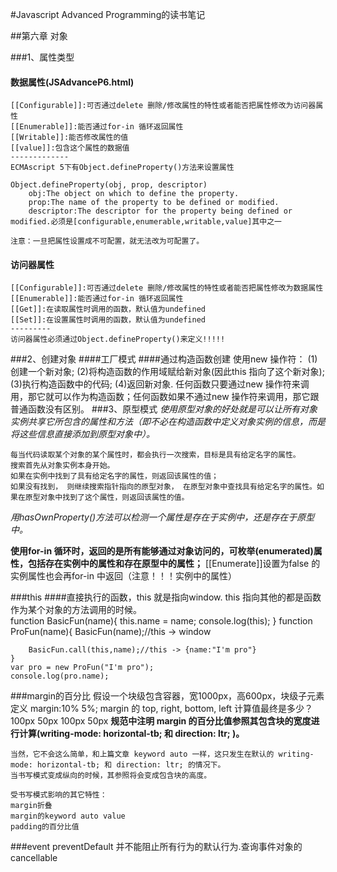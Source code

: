 #Javascript Advanced Programming的读书笔记

##第六章 对象

###1、属性类型
#### 数据属性(JSAdvanceP6.html)
    [[Configurable]]:可否通过delete 删除/修改属性的特性或者能否把属性修改为访问器属性
    [[Enumerable]]:能否通过for-in 循环返回属性
    [[Writable]]:能否修改属性的值
    [[value]]:包含这个属性的数据值
    -------------
    ECMAscript 5下有Object.defineProperty()方法来设置属性
    
    Object.defineProperty(obj, prop, descriptor)
        obj:The object on which to define the property.
        prop:The name of the property to be defined or modified.
        descriptor:The descriptor for the property being defined or modified.必须是[configurable,enumerable,writable,value]其中之一
    
    注意：一旦把属性设置成不可配置，就无法改为可配置了。
    
#### 访问器属性
    [[Configurable]]:可否通过delete 删除/修改属性的特性或者能否把属性修改为数据属性
    [[Enumerable]]:能否通过for-in 循环返回属性
    [[Get]]:在读取属性时调用的函数，默认值为undefined
    [[Set]]:在设置属性时调用的函数，默认值为undefined
    ---------
    访问器属性必须通过Object.defineProperty()来定义!!!!!
###2、创建对象
####工厂模式
####通过构造函数创建
    使用new 操作符：
        (1)创建一个新对象;
        (2)将构造函数的作用域赋给新对象(因此this 指向了这个新对象);
        (3)执行构造函数中的代码;
        (4)返回新对象.
    任何函数只要通过new 操作符来调用，那它就可以作为构造函数；任何函数如果不通过new 操作符来调用，那它跟普通函数没有区别。
###3、原型模式
*使用原型对象的好处就是可以让所有对象实例共享它所包含的属性和方法（即不必在构造函数中定义对象实例的信息，而是将这些信息直接添加到原型对象中）。*
   
    每当代码读取某个对象的某个属性时，都会执行一次搜索，目标是具有给定名字的属性。
    搜索首先从对象实例本身开始。
    如果在实例中找到了具有给定名字的属性，则返回该属性的值；
    如果没有找到， 则继续搜索指针指向的原型对象， 在原型对象中查找具有给定名字的属性。如果在原型对象中找到了这个属性，则返回该属性的值。
_用hasOwnProperty()方法可以检测一个属性是存在于实例中，还是存在于原型中。_
    
**使用for-in 循环时，返回的是所有能够通过对象访问的，可枚举(enumerated)属性，包括存在实例中的属性和存在原型中的属性；**
    [[Enumerate]]设置为false 的实例属性也会再for-in 中返回（注意！！！实例中的属性）

###this
####直接执行的函数，this 就是指向window. this 指向其他的都是函数作为某个对象的方法调用的时候。    
    function BasicFun(name){
        this.name = name;
        console.log(this);
    }
    function ProFun(name){
        BasicFun(name);//this -> window

        BasicFun.call(this,name);//this -> {name:"I'm pro"}
    }
    var pro = new ProFun("I'm pro");
    console.log(pro.name);
    
###margin的百分比
    假设一个块级包含容器，宽1000px，高600px，块级子元素定义 margin:10% 5%;  margin 的 top, right, bottom, left 计算值最终是多少？
    100px 50px 100px 50px
**规范中注明 margin 的百分比值参照其包含块的宽度进行计算(writing-mode: horizontal-tb; 和 direction: ltr; )。**

    当然，它不会这么简单，和上篇文章 keyword auto 一样，这只发生在默认的 writing-mode: horizontal-tb; 和 direction: ltr; 的情况下。
    当书写模式变成纵向的时候，其参照将会变成包含块的高度。
    
    受书写模式影响的其它特性：
    margin折叠
    margin的keyword auto value
    padding的百分比值
   
###event
    preventDefault 并不能阻止所有行为的默认行为.查询事件对象的cancellable
